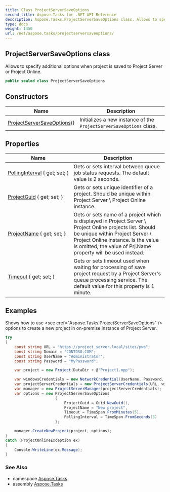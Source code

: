 ```yaml
---
title: Class ProjectServerSaveOptions
second_title: Aspose.Tasks for .NET API Reference
description: Aspose.Tasks.ProjectServerSaveOptions class. Allows to specify additional options when project is saved to Project Server or Project Online
type: docs
weight: 1450
url: /net/aspose.tasks/projectserversaveoptions/
---
```

## ProjectServerSaveOptions class

Allows to specify additional options when project is saved to Project Server or Project Online.

```csharp
public sealed class ProjectServerSaveOptions
```

## Constructors

| Name | Description |
| --- | --- |
| [ProjectServerSaveOptions](projectserversaveoptions/)() | Initializes a new instance of the `ProjectServerSaveOptions` class. |

## Properties

| Name | Description |
| --- | --- |
| [PollingInterval](../../aspose.tasks/projectserversaveoptions/pollinginterval/) { get; set; } | Gets or sets interval between queue job status requests. The default value is 2 seconds. |
| [ProjectGuid](../../aspose.tasks/projectserversaveoptions/projectguid/) { get; set; } | Gets or sets unique identifier of a project. Should be unique within Project Server \ Project Online instance. |
| [ProjectName](../../aspose.tasks/projectserversaveoptions/projectname/) { get; set; } | Gets or sets name of a project which is displayed in Project Server \ Project Online projects list. Should be unique within Project Server \ Project Online instance. Is the value is omitted, the value of Prj.Name property will be used instead. |
| [Timeout](../../aspose.tasks/projectserversaveoptions/timeout/) { get; set; } | Gets or sets timeout used when waiting for processing of save project request by a Project Server's queue processing service. The default value for this property is 1 minute. |

## Examples

Shows how to use &lt;see cref="Aspose.Tasks.ProjectServerSaveOptions" /&gt; options to create a new project in on-premise instance of Project Server.

```csharp
try
{
    const string URL = "https://project_server.local/sites/pwa";
    const string Domain = "CONTOSO.COM";
    const string UserName = "Administrator";
    const string Password = "MyPassword";

    var project = new Project(DataDir + @"Project1.mpp");

    var windowsCredentials = new NetworkCredential(UserName, Password, Domain);
    var projectServerCredentials = new ProjectServerCredentials(URL, windowsCredentials);
    var manager = new ProjectServerManager(projectServerCredentials);
    var options = new ProjectServerSaveOptions
                      {
                          ProjectGuid = Guid.NewGuid(),
                          ProjectName = "New project",
                          Timeout = TimeSpan.FromMinutes(5),
                          PollingInterval = TimeSpan.FromSeconds(3)
                      };

    manager.CreateNewProject(project, options);
}
catch (ProjectOnlineException ex)
{
    Console.WriteLine(ex.Message);
}
```

### See Also

* namespace [Aspose.Tasks](../../aspose.tasks/)
* assembly [Aspose.Tasks](../../)


